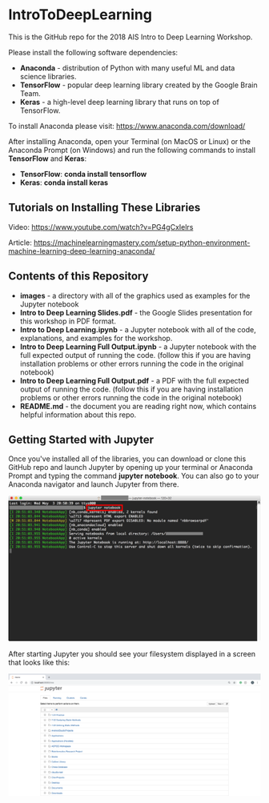 # IntroToDeepLearning

This is the GitHub repo for the 2018 AIS Intro to Deep Learning Workshop.

Please install the following software dependencies:

- **Anaconda** - distribution of Python with many useful ML and data science libraries.
- **TensorFlow** - popular deep learning library created by the Google Brain Team.
- **Keras** - a high-level deep learning library that runs on top of TensorFlow.

To install Anaconda please visit: https://www.anaconda.com/download/

After installing Anaconda, open your Terminal (on MacOS or Linux) or the Anaconda Prompt (on Windows)
and run the following commands to install **TensorFlow** and **Keras**:

- **TensorFlow**: **conda install tensorflow**
- **Keras**: **conda install keras**

## Tutorials on Installing These Libraries

Video: https://www.youtube.com/watch?v=PG4gCxIelrs

Article: https://machinelearningmastery.com/setup-python-environment-machine-learning-deep-learning-anaconda/

## Contents of this Repository
- **images** - a directory with all of the graphics used as examples for the Jupyter notebook
- **Intro to Deep Learning Slides.pdf** - the Google Slides presentation for this workshop in PDF format.
- **Intro to Deep Learning.ipynb** - a Jupyter notebook with all of the code, explanations, and examples for the workshop.
- **Intro to Deep Learning Full Output.ipynb** - a Jupyter notebook with the full expected output of running the code. (follow this if you are having installation problems or other errors running the code in the original notebook)
- **Intro to Deep Learning Full Output.pdf** - a PDF with the full expected output of running the code. (follow this if you are having installation problems or other errors running the code in the original notebook)
- **README.md** - the document you are reading right now, which contains helpful information about this repo.

## Getting Started with Jupyter
Once you've installed all of the libraries, you can download or clone this GitHub repo and launch Jupyter
by opening up your terminal or Anaconda Prompt and typing the command **jupyter notebook**. You can also
go to your Anaconda navigator and launch Jupyter from there.

<img src="./images/jupyter_terminal_log.png" title="Starting Jupyter from the Terminal"/>

After starting Jupyter you should see your filesystem displayed in a screen that looks like this:

<img src="./images/jupyter_filesystem.png" title="After Launching Jupyter"/>
